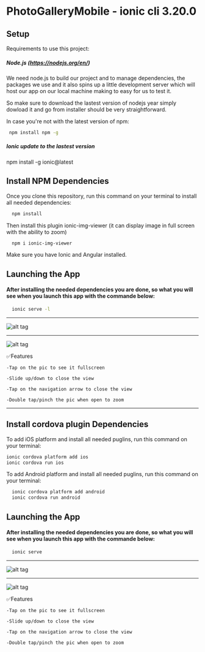 # PhotoGalleryMobile - ionic cli 3.20.0

## Setup

Requirements to use this project:

##### Node.js (https://nodejs.org/en/)

We need  node.js to build our project and to manage dependencies, the packages we use and it also spins up a little development server which will host our app on our local machine making to easy for us to test it. 

So make sure to download the lastest version of nodejs year simply dowload it and go from installer should be very straightforward.

In case you're not with the latest version of npm:
```sh
 npm install npm -g  
```

##### Ionic update to the lastest version

npm install -g ionic@latest

## Install NPM Dependencies
Once you clone this repository, run this command on your terminal to install all needed dependencies:
```sh
  npm install
```

Then install this plugin ionic-img-viewer (it can display image in full screen with the ability to zoom)
```sh
  npm i ionic-img-viewer
```

  Make sure you have Ionic and Angular installed.
 
## Launching the App
#### After installing the needed dependencies you are done, so what you will see when you launch this app with the commande below:

```sh
  ionic serve -l 
```
__________________________________________________________________________________________________________________
![alt tag](https://raw.githubusercontent.com/jesuiselle/PhotoGalleryMobile/master/src/assets/imgs/picture1.PNG)
__________________________________________________________________________________________________________________

![alt tag](https://raw.githubusercontent.com/jesuiselle/PhotoGalleryMobile/master/src/assets/imgs/picture2.PNG)

✅Features

    -Tap on the pic to see it fullscreen

    -Slide up/down to close the view
    
    -Tap on the navigation arrow to close the view
    
    -Double tap/pinch the pic when open to zoom
    
__________________________________________________________________________________________________________________
## Install cordova plugin Dependencies
 
To add iOS platform and install all needed puglins, run this command on your terminal:

```sh
ionic cordova platform add ios
ionic cordova run ios
```
To add Android platform and install all needed puglins, run this command on your terminal:

```sh
  ionic cordova platform add android
  ionic cordova run android
```
## Launching the App
#### After installing the needed dependencies you are done, so what you will see when you launch this app with the commande below:

```sh
  ionic serve
```
__________________________________________________________________________________________________________________
![alt tag](https://raw.githubusercontent.com/jesuiselle/PhotoGalleryMobile/master/src/assets/imgs/picture_1.PNG)
__________________________________________________________________________________________________________________

![alt tag](https://raw.githubusercontent.com/jesuiselle/PhotoGalleryMobile/master/src/assets/imgs/picture_2.PNG)

✅Features

    -Tap on the pic to see it fullscreen

    -Slide up/down to close the view
    
    -Tap on the navigation arrow to close the view
    
    -Double tap/pinch the pic when open to zoom
    
